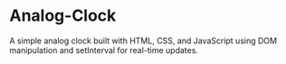 # Analog-Clock
A simple analog clock built with HTML, CSS, and JavaScript using DOM manipulation and setInterval for real-time updates.

